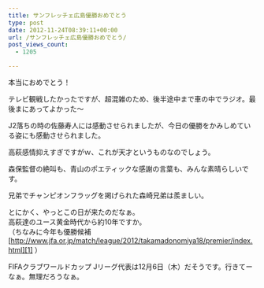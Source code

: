 ```yaml
---
title: サンフレッチェ広島優勝おめでとう
type: post
date: 2012-11-24T08:39:11+00:00
url: /サンフレッチェ広島優勝おめでとう/
post_views_count:
  - 1205

---
```

本当におめでとう！

テレビ観戦したかったですが、超混雑のため、後半途中まで車の中でラジオ。最後まにあってよかった～

J2落ちの時の佐藤寿人には感動させられましたが、今日の優勝をかみしめている姿にも感動させられました。

高萩感情抑えすぎですがｗ、これが天才というものなのでしょう。

森保監督の絶叫も、青山のポエティックな感謝の言葉も、みんな素晴らしいです。

兄弟でチャンピオンフラッグを掲げられた森崎兄弟は羨ましい。

とにかく、やっとこの日が来たのだなぁ。  
高萩達のユース黄金時代から約10年ですか。  
（ちなみに今年も優勝候補 [http://www.jfa.or.jp/match/league/2012/takamadonomiya18/premier/index.html][1] ）

FIFAクラブワールドカップ Jリーグ代表は12月6日（木）だそうです。行きてーなぁ。無理だろうなぁ。

 [1]: http://www.jfa.or.jp/match/league/2012/takamadonomiya18/premier/index.html "http://www.jfa.or.jp/match/league/2012/takamadonomiya18/premier/index.html"